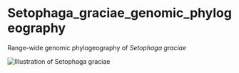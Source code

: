 # Setophaga_graciae_genomic_phylogeography
Range-wide genomic phylogeography of *Setophaga graciae*

![Illustration of *Setophaga graciae*](https://github.com/jphruska/Setophaga_graciae_genomic_phylogeography/setophaga_graciae1_test.png)
